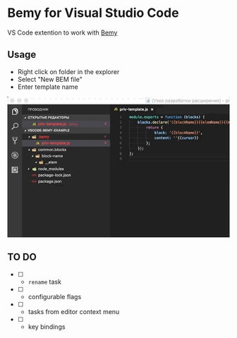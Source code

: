 # Bemy for Visual Studio Code

VS Code extention to work with [Bemy](https://github.com/f0rmat1k/bemy)

## Usage

- Right click on folder in the explorer
- Select "New BEM file"
- Enter template name

![Use Extension](images/tutorial.gif)

## TO DO
- [ ] - `rename` task
- [ ] - configurable flags
- [ ] - tasks from editor context menu
- [ ] - key bindings
